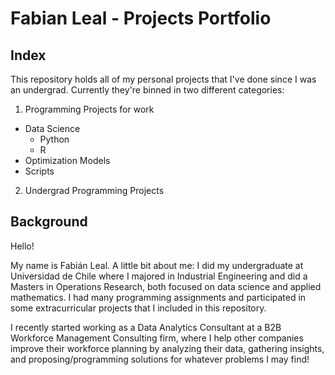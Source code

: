 # Fabian Leal -  Projects Portfolio
## Index
This repository holds all of my personal projects that I've done since I was an undergrad. Currently they're binned in two different categories:
1. Programming Projects for work
  - Data Science
    - Python
    - R
 - Optimization Models
 - Scripts

2. Undergrad Programming Projects

## Background
Hello!

My name is Fabián Leal. A little bit about me: I did my undergraduate at Universidad de Chile where I majored in Industrial Engineering and did a Masters in Operations Research, both focused on data science and applied mathematics. I had many programming assignments and participated in some extracurricular projects that I included in this repository. 

I recently started working as a Data Analytics Consultant at a B2B Workforce Management Consulting firm, where I help other companies improve their workforce planning by analyzing their data, gathering insights, and proposing/programming solutions for whatever problems I may find! 

